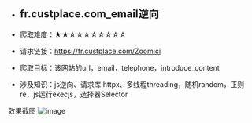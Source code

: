 - ## fr.custplace.com_email逆向

- 爬取难度：★★☆☆☆☆☆☆☆☆

- 请求链接：https://fr.custplace.com/Zoomici

- 爬取目标：该网站的url，email，telephone，introduce_content

- 涉及知识：js逆向、请求库 httpx、多线程threading，随机random，正则re，js运行execjs，选择器Selector

效果截图
![image](https://user-images.githubusercontent.com/105276701/220289046-88f0298d-2291-46ec-af93-52044d5f99b7.png)
